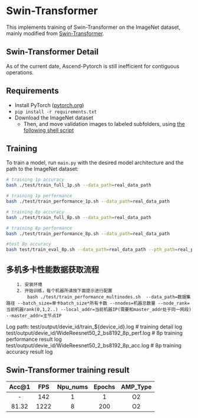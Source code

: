 # Swin-Transformer

This implements training of Swin-Transformer on the ImageNet dataset, mainly modified
from [Swin-Transformer](https://github.com/microsoft/Swin-Transformer).

## Swin-Transformer Detail

As of the current date, Ascend-Pytorch is still inefficient for contiguous operations.

## Requirements

- Install PyTorch ([pytorch.org](http://pytorch.org))
- `pip install -r requirements.txt`
- Download the ImageNet dataset
    - Then, and move validation images to labeled subfolders,
      using [the following shell script](https://raw.githubusercontent.com/soumith/imagenetloader.torch/master/valprep.sh)

## Training

To train a model, run `main.py` with the desired model architecture and the path to the ImageNet dataset:

```bash
# training 1p accuracy
bash ./test/train_full_1p.sh --data_path=real_data_path

# training 1p performance
bash ./test/train_performance_1p.sh --data_path=real_data_path

# training 8p accuracy
bash ./test/train_full_8p.sh --data_path=real_data_path

# training 8p performance
bash ./test/train_performance_8p.sh --data_path=real_data_path

#test 8p accuracy
bash test/train_eval_8p.sh --data_path=real_data_path --pth_path=real_pre_train_model_path

```

## 多机多卡性能数据获取流程

```shell
	1. 安装环境
	2. 开始训练，每个机器所请按下面提示进行配置
        bash ./test/train_performance_multinodes.sh  --data_path=数据集路径 --batch_size=单卡batch_size*所有卡数 --nnodes=机器总数量 --node_rank=当前机器rank(0,1,2..) --local_addr=当前机器IP(需要和master_addr处于同一网段) --master_addr=主节点IP
```

Log path:
test/output/devie_id/train_${device_id}.log # training detail log
test/output/devie_id/WideReesnet50_2_bs8192_8p_perf.log # 8p training performance result log
test/output/devie_id/WideReesnet50_2_bs8192_8p_acc.log # 8p training accuracy result log

## Swin-Transformer training result

| Acc@1    | FPS       | Npu_nums | Epochs   | AMP_Type |
| :------: | :------:  | :------: | :------: | :------: |
| -        | 142       | 1        | 1        | O2       |
| 81.32   | 1222      | 8        | 200      | O2      |
